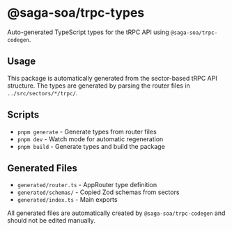 # @saga-soa/trpc-types

Auto-generated TypeScript types for the tRPC API using `@saga-soa/trpc-codegen`.

## Usage

This package is automatically generated from the sector-based tRPC API structure. The types are generated by parsing the router files in `../src/sectors/*/trpc/`.

## Scripts

- `pnpm generate` - Generate types from router files
- `pnpm dev` - Watch mode for automatic regeneration
- `pnpm build` - Generate types and build the package

## Generated Files

- `generated/router.ts` - AppRouter type definition
- `generated/schemas/` - Copied Zod schemas from sectors
- `generated/index.ts` - Main exports

All generated files are automatically created by `@saga-soa/trpc-codegen` and should not be edited manually.